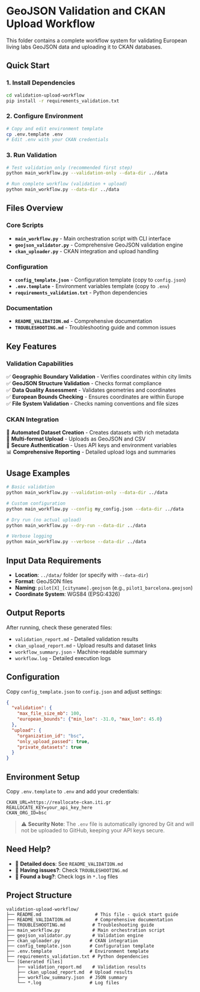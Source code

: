 # GeoJSON Validation and CKAN Upload Workflow

This folder contains a complete workflow system for validating European living labs GeoJSON data and uploading it to CKAN databases.

## Quick Start

### 1. Install Dependencies
```bash
cd validation-upload-workflow
pip install -r requirements_validation.txt
```

### 2. Configure Environment
```bash
# Copy and edit environment template
cp .env.template .env
# Edit .env with your CKAN credentials
```

### 3. Run Validation
```bash
# Test validation only (recommended first step)
python main_workflow.py --validation-only --data-dir ../data

# Run complete workflow (validation + upload)
python main_workflow.py --data-dir ../data
```

## Files Overview

### Core Scripts
- **`main_workflow.py`** - Main orchestration script with CLI interface
- **`geojson_validator.py`** - Comprehensive GeoJSON validation engine
- **`ckan_uploader.py`** - CKAN integration and upload handling

### Configuration
- **`config_template.json`** - Configuration template (copy to `config.json`)
- **`.env.template`** - Environment variables template (copy to `.env`)
- **`requirements_validation.txt`** - Python dependencies

### Documentation
- **`README_VALIDATION.md`** - Comprehensive documentation
- **`TROUBLESHOOTING.md`** - Troubleshooting guide and common issues

## Key Features

### Validation Capabilities
✅ **Geographic Boundary Validation** - Verifies coordinates within city limits  
✅ **GeoJSON Structure Validation** - Checks format compliance  
✅ **Data Quality Assessment** - Validates geometries and coordinates  
✅ **European Bounds Checking** - Ensures coordinates are within Europe  
✅ **File System Validation** - Checks naming conventions and file sizes  

### CKAN Integration
🔄 **Automated Dataset Creation** - Creates datasets with rich metadata  
📁 **Multi-format Upload** - Uploads as GeoJSON and CSV  
🔐 **Secure Authentication** - Uses API keys and environment variables  
📊 **Comprehensive Reporting** - Detailed upload logs and summaries  

## Usage Examples

```bash
# Basic validation
python main_workflow.py --validation-only --data-dir ../data

# Custom configuration
python main_workflow.py --config my_config.json --data-dir ../data

# Dry run (no actual upload)
python main_workflow.py --dry-run --data-dir ../data

# Verbose logging
python main_workflow.py --verbose --data-dir ../data
```

## Input Data Requirements

- **Location**: `../data/` folder (or specify with `--data-dir`)
- **Format**: GeoJSON files
- **Naming**: `pilot[X]_[cityname].geojson` (e.g., `pilot1_barcelona.geojson`)
- **Coordinate System**: WGS84 (EPSG:4326)

## Output Reports

After running, check these generated files:
- `validation_report.md` - Detailed validation results
- `ckan_upload_report.md` - Upload results and dataset links
- `workflow_summary.json` - Machine-readable summary
- `workflow.log` - Detailed execution logs

## Configuration

Copy `config_template.json` to `config.json` and adjust settings:

```json
{
  "validation": {
    "max_file_size_mb": 100,
    "european_bounds": {"min_lon": -31.0, "max_lon": 45.0}
  },
  "upload": {
    "organization_id": "bsc",
    "only_upload_passed": true,
    "private_datasets": true
  }
}
```

## Environment Setup

Copy `.env.template` to `.env` and add your credentials:

```env
CKAN_URL=https://reallocate-ckan.iti.gr
REALLOCATE_KEY=your_api_key_here
CKAN_ORG_ID=bsc
```

> ⚠️ **Security Note**: The `.env` file is automatically ignored by Git and will not be uploaded to GitHub, keeping your API keys secure.

## Need Help?

- 📖 **Detailed docs**: See `README_VALIDATION.md`
- 🔧 **Having issues?**: Check `TROUBLESHOOTING.md`
- 🐛 **Found a bug?**: Check logs in `*.log` files

## Project Structure

```
validation-upload-workflow/
├── README.md                    # This file - quick start guide
├── README_VALIDATION.md         # Comprehensive documentation
├── TROUBLESHOOTING.md          # Troubleshooting guide
├── main_workflow.py            # Main orchestration script
├── geojson_validator.py        # Validation engine
├── ckan_uploader.py           # CKAN integration
├── config_template.json       # Configuration template
├── .env.template              # Environment template
├── requirements_validation.txt # Python dependencies
└── [Generated files]
    ├── validation_report.md    # Validation results
    ├── ckan_upload_report.md  # Upload results
    ├── workflow_summary.json  # JSON summary
    └── *.log                  # Log files
```